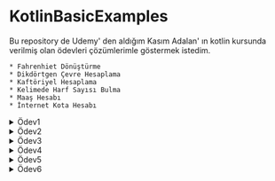 # KotlinBasicExamples
Bu repository de Udemy' den aldığım Kasım Adalan' ın kotlin kursunda verilmiş olan ödevleri çözümlerimle göstermek istedim.
```
* Fahrenhiet Dönüştürme
* Dikdörtgen Çevre Hesaplama
* Kaftöriyel Hesaplama
* Kelimede Harf Sayısı Bulma
* Maaş Hesabı
* İnternet Kota Hesabı
```
<details><summary>Ödev1</summary>
<p>

 -> Kullanıcıdan alınan sıcaklık değerini Fahrenhiet' a dönüştüren metod yazınız.
  
  ```
  class Fahrenhiet {

    fun convert(temprature : Double): Double{
        val result = temprature * (1.8) + 32

        return result
    }
}
```

```
fun main(){

    val e1 = Fahrenhiet()

    val input = Scanner(System.`in`)

    println("Sıcaklığı giriniz : ")

    val temprature = input.nextDouble()

    val result = e1.convert(temprature)

    println("Fahrenhiet Dönüşümü :  $result")

}
```

**Çıktı**
```
Sıcaklığı giriniz : 
32
Fahrenhiet Dönüşümü :  89.6
```
</p>
</details>

<details><summary>Ödev2</summary>
<p>

 -> Dikdörtgen çevresini hesaplayan metodu yazınız.
 
 ```
 class Rectangle {

    fun calculate (longSide : Int, shortSide : Int) : Int {

        val result = 2 * (longSide + shortSide)

        return result;
    }
}
 ```
 
 ```
 fun main(){

    val e2 = Rectangle()

    val input = Scanner(System.`in`)

    println("Büyük kenarı giriniz : ")

    val longSide = input.nextInt()

    println("Küçük kenarı giriniz : ")

    val shortSide = input.nextInt()

    val result = e2.calculate(longSide, shortSide)

    println("Dikdörtgenin çevresi :  $result")

}
 ```
 
 **Çıktı**
 ```
 Büyük kenarı giriniz : 
35
Küçük kenarı giriniz : 
20
Dikdörtgenin çevresi :  110
 ```
 </p>
</details>

<details><summary>Ödev3</summary>
<p>

-> Sayının fatöriyel değerini hesaplayıp geri döndüren metodu yazınız.
```
fun main(){

    fun factorial(num : Int) : Int{
        var result = 1
        for (i in 1..num){
          result = result * i
        }
        return result
    }

    val input = Scanner(System.`in`)

    println("Sayıyı giriniz : ")

    val num = input.nextInt()

    val result = factorial(num)

    println("$num' nın faktöriyeli : $result")
}
```

**Çıktı**
```
Sayıyı giriniz : 
6
6' nın faktöriyeli : 720
```
</p>
</details>

<details><summary>Ödev4</summary>
<p>

-> Girilen kelimede belirtilen harfin kaç defa tekrar ettiğini döndüren metod yazınız.

```
class Letters {

    fun findLetters(word : String, letter : Char) : Int{

        var counter = 0
        for(i in word){
            if (i == letter){
                counter++
            }

        }
        return counter
    }
}
```

```
fun main(){

    val e4 = Letters()

    val input = Scanner(System.`in`)

    println("Kelimeyi giriniz : ")

    val word = input.next()

    println("Harfi giriniz : ")

    val letter = input.next()[0]

    val result = e4.findLetters(word, letter)

    println("$letter harfi $result defa kullanılmıştır.")
}
```
**Çıktı**

```
Kelimeyi giriniz : 
papatya
Harfi giriniz : 
p
p harfi 2 defa kullanılmıştır.
```

</p>
</details>

<details><summary>Ödev5</summary>
<p>

-> Girilen gün sayısına göre maaş hesabı yapan ve elde edilen değeri geri döndüren metodu yazınız.
               
                     1 günde sekiz saat çalışılabilir.
                     Çalışma saati ücreti : 10 TL 
                     Mesai saati ücreti : 20 TL
                     160 saat üzeri mesai sayılır.
                     
 ```                    
class DailySalary {

    fun salaryCalculation(day : Int): Int {

        var hours = day * 8

        var salary = 0

        if (hours < 160){

            salary = hours * 10

        }else{

            salary = (hours - 160) * 20 + 160 * 10
        }

        return salary
    }
}
```

```
fun main(){

    val e5 = DailySalary()

    val input = Scanner(System.`in`)

    println("Kaç gün çalıştınız ? ")

    val day = input.nextInt()

    val result = e5.salaryCalculation(day)

    println("Maaşınız $result tl' dir.")
}
```

**Çıktı**
```
Kaç gün çalıştınız ? 
40
Maaşınız 4800 tl' dir.
```

</p>
</details>

<details><summary>Ödev6</summary>
<p>

-> Girilen kota miktarına göre ücreti hesaplayarak geri döndüren metodu yazınız.               
                    
                     50GB 100 TL 
                     Kota aşımından sonra her 1GB 4 TL

```
class InternetQuota {

    fun quotaCalculation(quota: Int) : Int{

        var payment = 0

        if (quota < 50){
            print("Hatalı kota girdiniz.")
        }else if (quota == 50){
            payment = 100
        }else{
            println("Muşteriniz bu ay ${quota - 50} GB aşım yapmıştır.")
            payment = (quota - 50) * 4 + 100
        }
            return payment
    }
}
```

```
fun main(){

    val e6 = InternetQuota()

    val input = Scanner(System.`in`)

    println("Müşteriniz kaç GB kullanmış ? ")

    val quota = input.nextInt()

    val result = e6.quotaCalculation(quota)


    println("Ödenecek tutar $result tl' dir.")
}
```

**Çıktı**
```
Müşteriniz kaç GB kullanmış ? 
82
Muşteriniz bu ay 32 GB aşım yapmıştır.
Ödenecek tutar 228 tl' dir.
```
</p>
</details>























































